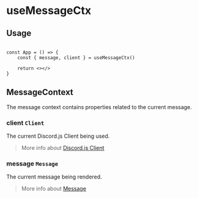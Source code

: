 # useMessageCtx

## Usage

```tsx

const App = () => {
    const { message, client } = useMessageCtx()

    return <></>
}

```

## MessageContext

The message context contains properties related to the current message.

### client `Client`

The current Discord.js Client being used.

> More info about [Discord.js Client](https://discord.js.org/#/docs/discord.js/stable/class/Client)

### message `Message`

The current message being rendered.

> More info about [Message](https://discord.js.org/#/docs/discord.js/stable/class/Message)
